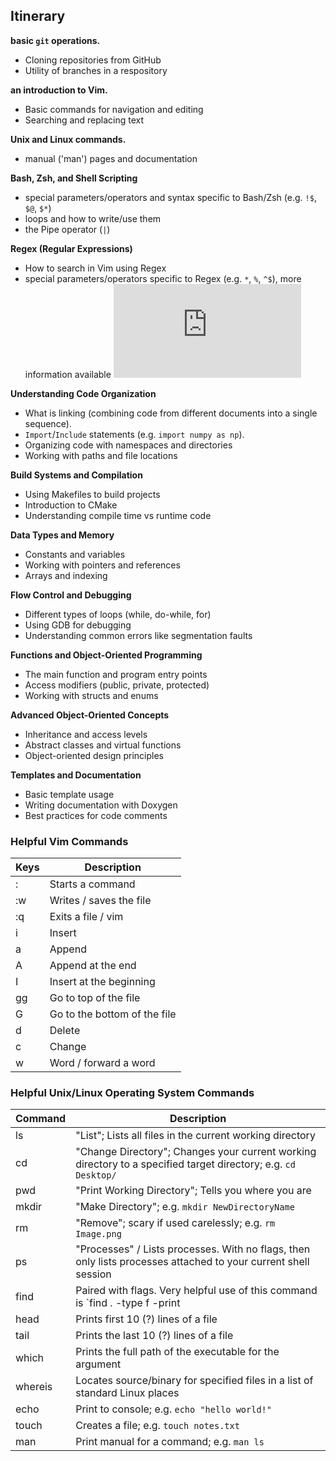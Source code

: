 ## Itinerary

**basic `git` operations.**
- Cloning repositories from GitHub
- Utility of branches in a respository

**an introduction to Vim.**
- Basic commands for navigation and editing
- Searching and replacing text

**Unix and Linux commands.**
- manual ('man') pages and documentation

**Bash, Zsh, and Shell Scripting**
- special parameters/operators and syntax specific to Bash/Zsh (e.g. `!$`, `$@`, `$*`)
- loops and how to write/use them
- the Pipe operator (`|`)

**Regex (Regular Expressions)**
- How to search in Vim using Regex
- special parameters/operators specific to Regex (e.g. `*`, `%`, `^$`), more information available ![here](https://www.tads.org/t3doc/doc/sysman/regex.htm)

**Understanding Code Organization**
- What is linking (combining code from different documents into a single sequence).
- `Import`/`Include` statements (e.g. `import numpy as np`).
- Organizing code with namespaces and directories
- Working with paths and file locations

**Build Systems and Compilation**
- Using Makefiles to build projects
- Introduction to CMake
- Understanding compile time vs runtime code

**Data Types and Memory**
- Constants and variables
- Working with pointers and references
- Arrays and indexing

**Flow Control and Debugging**
- Different types of loops (while, do-while, for)
- Using GDB for debugging
- Understanding common errors like segmentation faults

**Functions and Object-Oriented Programming**
- The main function and program entry points
- Access modifiers (public, private, protected)
- Working with structs and enums

**Advanced Object-Oriented Concepts**
- Inheritance and access levels
- Abstract classes and virtual functions
- Object-oriented design principles

**Templates and Documentation**
- Basic template usage
- Writing documentation with Doxygen
- Best practices for code comments

### Helpful Vim Commands

| Keys | Description |
|------|-------------|
| : | Starts a command |
| :w | Writes / saves the file |
| :q | Exits a file / vim |
| i | Insert |
| a | Append |
| A | Append at the end |
| I | Insert at the beginning |
| gg | Go to top of the file |
| G | Go to the bottom of the file |
| d | Delete |
| c | Change |
| w | Word / forward a word |

### Helpful Unix/Linux Operating System Commands

| Command | Description |
|---------|-------------|
| ls | "List"; Lists all files in the current working directory |
| cd | "Change Directory"; Changes your current working directory to a specified target directory; e.g. `cd Desktop/`|
| pwd | "Print Working Directory"; Tells you where you are |
| mkdir | "Make Directory"; e.g. `mkdir NewDirectoryName`|
| rm | "Remove"; scary if used carelessly; e.g. `rm Image.png` |
| ps | "Processes" / Lists processes. With no flags, then only lists processes attached to your current shell session |
| find | Paired with flags. Very helpful use of this command is `find . -type f -print | xargs grep -i -s "something"` |
| head | Prints first 10 (?) lines of a file |
| tail | Prints the last 10 (?) lines of a file |
| which | Prints the full path of the executable for the argument | 
| whereis | Locates source/binary for specified files in a list of standard Linux places |
| echo | Print to console; e.g. `echo "hello world!"` |
| touch | Creates a file; e.g. `touch notes.txt` |
| man | Print manual for a command; e.g. `man ls` |
